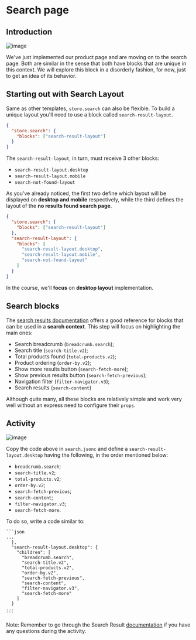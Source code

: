 # Search page

## Introduction

![image](https://user-images.githubusercontent.com/18701182/69843114-d6db6500-1244-11ea-82a7-b10880e2ed55.png)

We've just implemented our product page and are moving on to the search page. Both are similar in the sense that both have blocks that are unique in this context. We will explore this block in a disorderly fashion, for now, just to get an idea of its behavior.

## Starting out with Search Layout

Same as other templates, `store.search` can also be flexible. To build a unique layout you'll need to use a block called `search-result-layout`.

```json
{
  "store.search": {
    "blocks": ["search-result-layout"]
  }
}
```

The `search-result-layout`, in turn, must receive 3 other blocks:

- `search-result-layout.desktop`
- `search-result-layout.mobile`
- `search-not-found-layout`

As you've already noticed, the first two define which layout will be displayed on **desktop and mobile** respectively, while the third defines the layout of the **no results found search page**.

```json
{
  "store.search": {
    "blocks": ["search-result-layout"]
  },
  "search-result-layout": {
    "blocks": [
      "search-result-layout.desktop",
      "search-result-layout.mobile",
      "search-not-found-layout"
    ]
  }
}
```

In the course, we'll **focus** on **desktop layout** implementation.

## Search blocks

The [search results documentation](https://developers.vtex.com/docs/vtex-search-result) offers a good reference for blocks that can be used in a **search context**. This step will focus on highlighting the main ones:

- Search breadcrumb (`breadcrumb.search`);
- Search title (`search-title.v2`);
- Total products found (`total-products.v2`);
- Product ordering (`order-by.v2`);
- Show more results button (`search-fetch-more`);
- Show previous results button (`search-fetch-previous`);
- Navigation filter (`filter-navigator.v3`);
- Search results (`search-content`)

Although quite many, all these blocks are relatively simple and work very well without an express need to configure their `props`.

## Activity

![image](https://user-images.githubusercontent.com/18701182/69843046-7f3cf980-1244-11ea-8309-8a26071cd6f0.png)

Copy the code above in `search.jsonc` and define a `search-result-layout.desktop` having the following, in the order mentioned below:

- `breadcrumb.search`;
- `search-title.v2`;
- `total-products.v2`;
- `order-by.v2`;
- `search-fetch-previous`;
- `search-content`;
- `filter-navigator.v3`;
- `search-fetch-more`.

To do so, write a code similar to:

    ```json
    ...
      },
      "search-result-layout.desktop": {
        "children": [
          "breadcrumb.search",
          "search-title.v2",
          "total-products.v2",
          "order-by.v2",
          "search-fetch-previous",
          "search-content",
          "filter-navigator.v3",
          "search-fetch-more"
        ]
      }
    ...
    ```

Note: Remember to go through the Search Result [documentation](https://developers.vtex.com/docs/vtex-search-result) if you have any questions during the activity.
